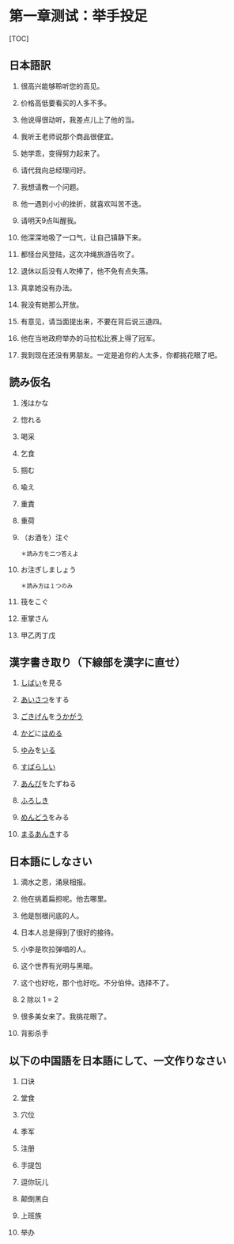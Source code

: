 # 第一章测试：举手投足



[TOC]

## 日本語訳

1. 很高兴能够聆听您的高见。

2. 价格高低要看买的人多不多。

3. 他说得很动听，我差点儿上了他的当。

4. 我听王老师说那个商品很便宜。

5. 她学乖，变得努力起来了。

6. 请代我向总经理问好。

7. 我想请教一个问题。

8. 他一遇到小小的挫折，就喜欢叫苦不迭。

9. 请明天9点叫醒我。

10. 他深深地吸了一口气，让自己镇静下来。

11. 都怪台风登陆，这次冲绳旅游告吹了。

12. 退休以后没有人吹捧了，他不免有点失落。

13. 真拿她没有办法。

14. 我没有她那么开放。

15. 有意见，请当面提出来，不要在背后说三道四。

16. 他在当地政府举办的马拉松比赛上得了冠军。

17. 我到现在还没有男朋友。一定是追你的人太多，你都挑花眼了吧。




## 読み仮名

1. 浅はかな

2. 惚れる

3. 喝采

4. 乞食

5. 掴む

6. 喩え

7. 重責

8. 重荷

9. （お酒を）注ぐ

   <small>＊読み方を二つ答えよ</small>

10. お注ぎしましょう

    <small>＊読み方は１つのみ</small>

11. 筏をこぐ

12. 車掌さん

13. 甲乙丙丁戊



## 漢字書き取り（下線部を漢字に直せ）

1. <u>しばい</u>を見る

1. <u>あいさつ</u>をする

3. <u>ごきげん</u>を<u>うかがう</u>

2. <u>かど</u>に<u>ほめる</u>

5. <u>ゆみ</u>を<u>いる</u>

3. <u>すばらしい</u>

7. <u>あんぴ</u>をたずねる

4. <u>ふろしき</u>

9. <u>めんどう</u>をみる

5. <u>まるあんき</u>する

      

## 日本語にしなさい

1. 滴水之恩，涌泉相报。

7. 他在挑着扁担呢。他去哪里。

3. 他是刨根问底的人。

8. 日本人总是得到了很好的接待。

5. 小李是吹拉弹唱的人。

9. 这个世界有光明与黑暗。

7. 这个也好吃，那个也好吃。不分伯仲。选择不了。

10. 2 除以 1 = 2

9. 很多美女来了。我挑花眼了。

11. 背影杀手

       

## 以下の中国語を日本語にして、一文作りなさい

1. 口诀

2. 堂食

3. 穴位

4. 季军

5. 注册

6. 手提包

7. 逗你玩儿

8. 颠倒黑白

9. 上班族

10. 举办